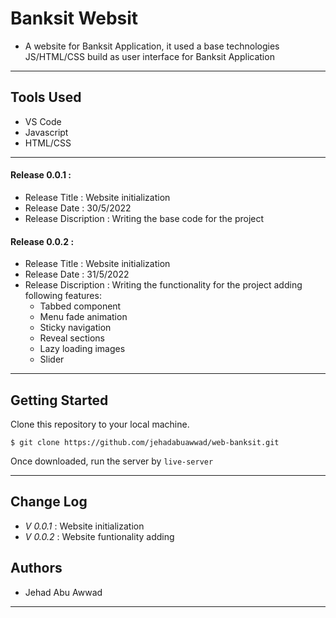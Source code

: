 # Banksit Websit

- A website for Banksit Application, it used a base technologies JS/HTML/CSS build as user interface for Banksit Application

---

## Tools Used

- VS Code
- Javascript
- HTML/CSS

---

#### Release 0.0.1 :

- Release Title : Website initialization
- Release Date : 30/5/2022
- Release Discription : Writing the base code for the project

#### Release 0.0.2 :

- Release Title : Website initialization
- Release Date : 31/5/2022
- Release Discription : Writing the functionality for the project
  adding following features:
  - Tabbed component
  - Menu fade animation
  - Sticky navigation
  - Reveal sections
  - Lazy loading images
  - Slider

---

## Getting Started

Clone this repository to your local machine.

```
$ git clone https://github.com/jehadabuawwad/web-banksit.git
```

Once downloaded, run the server by `live-server`

---

## Change Log

- _V 0.0.1_ : Website initialization
- _V 0.0.2_ : Website funtionality adding

## Authors

- Jehad Abu Awwad

---
